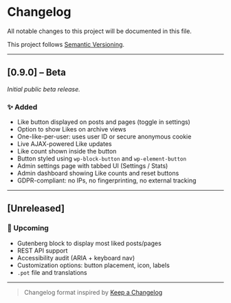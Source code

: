 # Changelog

All notable changes to this project will be documented in this file.

This project follows [Semantic Versioning](https://semver.org/).

---

## [0.9.0] – Beta

_Initial public beta release._

### ✨ Added

- Like button displayed on posts and pages (toggle in settings)
- Option to show Likes on archive views
- One-like-per-user: uses user ID or secure anonymous cookie
- Live AJAX-powered Like updates
- Like count shown inside the button
- Button styled using `wp-block-button` and `wp-element-button`
- Admin settings page with tabbed UI (Settings / Stats)
- Admin dashboard showing Like counts and reset buttons
- GDPR-compliant: no IPs, no fingerprinting, no external tracking

---

## [Unreleased]

### 🚧 Upcoming

- Gutenberg block to display most liked posts/pages
- REST API support
- Accessibility audit (ARIA + keyboard nav)
- Customization options: button placement, icon, labels
- `.pot` file and translations

---

> Changelog format inspired by [Keep a Changelog](https://keepachangelog.com/)
